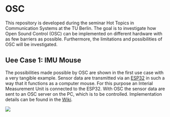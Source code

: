 # OSC
This repository is developed during the seminar Hot Topics in Communication Systems at the TU Berlin. The goal is to investigate how Open Sound Control (OSC) can be implemented on different hardware with as few barriers as possible. Furthermore, the limitations and possibilities of OSC will be investigated. 

## Uee Case 1: IMU Mouse
The possibilities made possible by OSC are shown in the first use case with a very tangible example. Sensor data are transmitted via an [ESP32](https://www.espressif.com/en/products/modules/esp32) in such a way that it functions as a computer mouse. For this purpose an Interial Measurement Unit is connected to the ESP32. With OSC the sensor data are sent to an OSC server on the PC, which is to be controlled. Implementation details can be found in the [Wiki](https://github.com/timschr/OSC/wiki).


![](assets/imu_mouse.gif)
